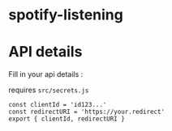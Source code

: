 # spotify-listening

# API details
Fill in your api details :

requires `src/secrets.js` 
```
const clientId = 'id123...'
const redirectURI = 'https://your.redirect'
export { clientId, redirectURI }
```